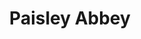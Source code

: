 ---
schema: default
title: Paisley Abbey
organization: Renfrewshire Council
notes: 
resources:

  - name: Paisley Abbey IMAGE
  - url: 
  - format: IMAGE

license: 
category:

  - Open Data

  - Renfrewshire


  - 

maintainer: Tim Wisniewski
maintainer_email: tim@timwis.com
---